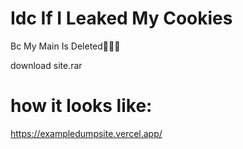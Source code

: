 # Idc If I Leaked My Cookies
Bc My Main Is Deleted🤣🤣🤣

download site.rar

# how it looks like:
https://exampledumpsite.vercel.app/
